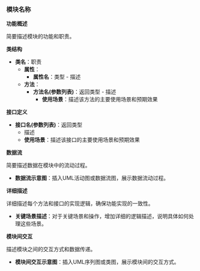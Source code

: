 ### 模块名称

**功能概述**

简要描述模块的功能和职责。

**类结构**

- **类名**：职责
  - **属性**：
    - **属性名**：类型 - 描述
  - **方法**：
    - **方法名(参数列表)**：返回类型 - 描述
      - **使用场景**：描述该方法的主要使用场景和预期效果

**接口定义**

- **接口名(参数列表)**：返回类型
  - 描述
  - **使用场景**：描述该接口的主要使用场景和预期效果

**数据流**

简要描述数据在模块中的流动过程。
- **数据流示意图**：插入UML活动图或数据流图，展示数据流动过程。

**详细描述**

详细描述每个方法和接口的实现逻辑，确保功能实现的一致性。
- **关键场景描述**：对于关键场景和操作，增加详细的逻辑描述，说明具体如何处理这些场景。

**模块间交互**

描述模块之间的交互方式和数据传递。
- **模块间交互示意图**：插入UML序列图或类图，展示模块间的交互方式。